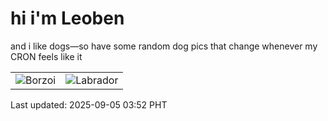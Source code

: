 # hi i'm Leoben

and i like dogs—so have some random dog pics that change whenever my CRON feels like it

|  |  |
|--------|----------|
| ![Borzoi](https://random-dog-vercel.vercel.app/api/random-borzoi?v=1757015547) | ![Labrador](https://random-dog-vercel.vercel.app/api/random-labrador?v=1757015547) |

Last updated: 2025-09-05 03:52 PHT
